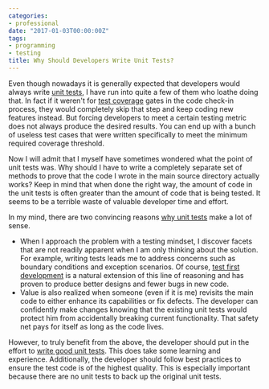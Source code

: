 ```yaml
---
categories:
- professional
date: "2017-01-03T00:00:00Z"
tags:
- programming
- testing
title: Why Should Developers Write Unit Tests?
---
```

Even though nowadays it is generally expected that developers would always write [unit tests](http://artofunittesting.com/definition-of-a-unit-test/), I have run into quite a few of them who loathe doing that. In fact if it weren't for [test coverage](http://istqbexamcertification.com/what-is-test-coverage-in-software-testing-its-advantages-and-disadvantages/) gates in the code check-in process, they would completely skip that step and keep coding new features instead. But forcing developers to meet a certain testing metric does not always produce the desired results. You can end up with a bunch of useless test cases that were written specifically to meet the minimum required coverage threshold.

Now I will admit that I myself have sometimes wondered what the point of unit tests was. Why should I have to write a completely separate set of methods to prove that the code I wrote in the main source directory actually works? Keep in mind that when done the right way, the amount of code in the unit tests is often greater than the amount of code that is being tested. It seems to be a terrible waste of valuable developer time and effort.

In my mind, there are two convincing reasons [why unit tests](https://en.wikipedia.org/wiki/Unit_testing#Advantages) make a lot of sense.
- When I approach the problem with a testing mindset, I discover facets that are not readily apparent when I am only thinking about the solution. For example, writing tests leads me to address concerns such as boundary conditions and exception scenarios. Of course, [test first development](http://www.extremeprogramming.org/rules/testfirst.html) is a natural extension of this line of reasoning and has proven to produce better designs and fewer bugs in new code.
- Value is also realized when someone (even if it is me) revisits the main code to either enhance its capabilities or fix defects. The developer can confidently make changes knowing that the existing unit tests would protect him from accidentally breaking current functionality. That safety net pays for itself as long as the code lives.

However, to truly benefit from the above, the developer should put in the effort to [write good unit tests](http://softwaretestingfundamentals.com/unit-testing/). This does take some learning and experience. Additionally, the developer should follow best practices to ensure the test code is of the highest quality. This is especially important because there are no unit tests to back up the original unit tests.
